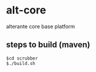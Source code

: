 # alt-core
alterante core base platform

## steps to build (maven)
```
$cd scrubber
$./build.sh
```

